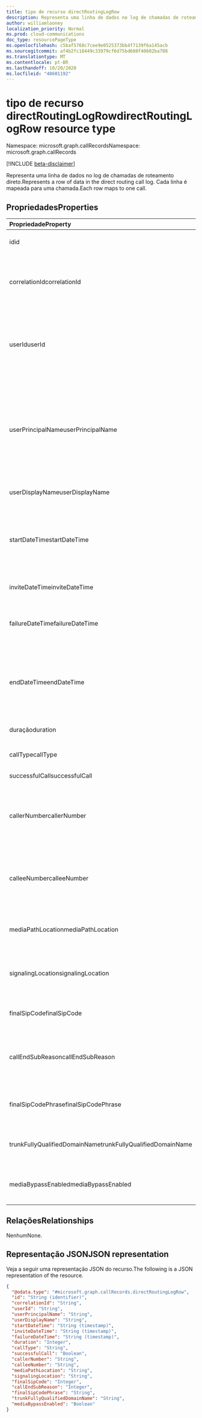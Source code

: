 ```yaml
---
title: tipo de recurso directRoutingLogRow
description: Representa uma linha de dados no log de chamadas de roteamento direto.
author: williamlooney
localization_priority: Normal
ms.prod: cloud-communications
doc_type: resourcePageType
ms.openlocfilehash: c5baf5768c7cee9e0525373bb4f7139f6a145acb
ms.sourcegitcommit: af4b2fc18449c33979cf6d75bd680f40602ba708
ms.translationtype: MT
ms.contentlocale: pt-BR
ms.lasthandoff: 10/20/2020
ms.locfileid: "48601192"
---
```

# <a name="directroutinglogrow-resource-type"></a><span data-ttu-id="ee270-103">tipo de recurso directRoutingLogRow</span><span class="sxs-lookup"><span data-stu-id="ee270-103">directRoutingLogRow resource type</span></span>

<span data-ttu-id="ee270-104">Namespace: microsoft.graph.callRecords</span><span class="sxs-lookup"><span data-stu-id="ee270-104">Namespace: microsoft.graph.callRecords</span></span>

[!INCLUDE [beta-disclaimer](../../includes/beta-disclaimer.md)]

<span data-ttu-id="ee270-105">Representa uma linha de dados no log de chamadas de roteamento direto.</span><span class="sxs-lookup"><span data-stu-id="ee270-105">Represents a row of data in the direct routing call log.</span></span> <span data-ttu-id="ee270-106">Cada linha é mapeada para uma chamada.</span><span class="sxs-lookup"><span data-stu-id="ee270-106">Each row maps to one call.</span></span>

## <a name="properties"></a><span data-ttu-id="ee270-107">Propriedades</span><span class="sxs-lookup"><span data-stu-id="ee270-107">Properties</span></span>

|<span data-ttu-id="ee270-108">Propriedade</span><span class="sxs-lookup"><span data-stu-id="ee270-108">Property</span></span>|<span data-ttu-id="ee270-109">Tipo</span><span class="sxs-lookup"><span data-stu-id="ee270-109">Type</span></span>|<span data-ttu-id="ee270-110">Descrição</span><span class="sxs-lookup"><span data-stu-id="ee270-110">Description</span></span>|
|:---|:---|:---|
|<span data-ttu-id="ee270-111">id</span><span class="sxs-lookup"><span data-stu-id="ee270-111">id</span></span>|<span data-ttu-id="ee270-112">String</span><span class="sxs-lookup"><span data-stu-id="ee270-112">String</span></span>|<span data-ttu-id="ee270-113">Identificador de chamada exclusivo.</span><span class="sxs-lookup"><span data-stu-id="ee270-113">Unique call identifier.</span></span> <span data-ttu-id="ee270-114">#C0.</span><span class="sxs-lookup"><span data-stu-id="ee270-114">GUID.</span></span>|
|<span data-ttu-id="ee270-115">correlationId</span><span class="sxs-lookup"><span data-stu-id="ee270-115">correlationId</span></span>|<span data-ttu-id="ee270-116">Cadeia de caracteres</span><span class="sxs-lookup"><span data-stu-id="ee270-116">String</span></span>|<span data-ttu-id="ee270-117">Identificador para a chamada que você pode usar ao chamar o suporte da Microsoft.</span><span class="sxs-lookup"><span data-stu-id="ee270-117">Identifier for the call that you can use when calling Microsoft Support.</span></span> <span data-ttu-id="ee270-118">#C0.</span><span class="sxs-lookup"><span data-stu-id="ee270-118">GUID.</span></span>|
|<span data-ttu-id="ee270-119">userId</span><span class="sxs-lookup"><span data-stu-id="ee270-119">userId</span></span>|<span data-ttu-id="ee270-120">Cadeia de caracteres</span><span class="sxs-lookup"><span data-stu-id="ee270-120">String</span></span>|<span data-ttu-id="ee270-121">Chamar a ID do usuário no Graph.</span><span class="sxs-lookup"><span data-stu-id="ee270-121">Calling user's ID in Graph.</span></span> <span data-ttu-id="ee270-122">Esta e outras informações do usuário serão nulas/vazias para tipos de chamada de bot.</span><span class="sxs-lookup"><span data-stu-id="ee270-122">This and other user info will be null/empty for bot call types.</span></span> <span data-ttu-id="ee270-123">#C0.</span><span class="sxs-lookup"><span data-stu-id="ee270-123">GUID.</span></span>|
|<span data-ttu-id="ee270-124">userPrincipalName</span><span class="sxs-lookup"><span data-stu-id="ee270-124">userPrincipalName</span></span>|<span data-ttu-id="ee270-125">String</span><span class="sxs-lookup"><span data-stu-id="ee270-125">String</span></span>|<span data-ttu-id="ee270-126">UserPrincipalName (nome de entrada) no Azure Active Directory.</span><span class="sxs-lookup"><span data-stu-id="ee270-126">UserPrincipalName (sign-in name) in Azure Active Directory.</span></span> <span data-ttu-id="ee270-127">Isso geralmente é o mesmo que o endereço SIP do usuário e pode ser o mesmo que o endereço de email do usuário.</span><span class="sxs-lookup"><span data-stu-id="ee270-127">This is usually the same as user's SIP Address, and can be same as user's e-mail address.</span></span>|
|<span data-ttu-id="ee270-128">userDisplayName</span><span class="sxs-lookup"><span data-stu-id="ee270-128">userDisplayName</span></span>|<span data-ttu-id="ee270-129">Cadeia de caracteres</span><span class="sxs-lookup"><span data-stu-id="ee270-129">String</span></span>|<span data-ttu-id="ee270-130">Nome de exibição do usuário.</span><span class="sxs-lookup"><span data-stu-id="ee270-130">Display name of the user.</span></span>|
|<span data-ttu-id="ee270-131">startDateTime</span><span class="sxs-lookup"><span data-stu-id="ee270-131">startDateTime</span></span>|<span data-ttu-id="ee270-132">DateTimeOffset</span><span class="sxs-lookup"><span data-stu-id="ee270-132">DateTimeOffset</span></span>|<span data-ttu-id="ee270-133">Hora do início da chamada.</span><span class="sxs-lookup"><span data-stu-id="ee270-133">Call start time.</span></span><br/><span data-ttu-id="ee270-134">Para chamadas com falha e não atendidas, isso pode ser igual ao tempo de convite ou de falha.</span><span class="sxs-lookup"><span data-stu-id="ee270-134">For failed and unanswered calls, this can be equal to invite or failure time.</span></span>|
|<span data-ttu-id="ee270-135">inviteDateTime</span><span class="sxs-lookup"><span data-stu-id="ee270-135">inviteDateTime</span></span>|<span data-ttu-id="ee270-136">DateTimeOffset</span><span class="sxs-lookup"><span data-stu-id="ee270-136">DateTimeOffset</span></span>| <span data-ttu-id="ee270-137">Quando o convite inicial foi enviado.</span><span class="sxs-lookup"><span data-stu-id="ee270-137">When the initial invite was sent.</span></span>|
|<span data-ttu-id="ee270-138">failureDateTime</span><span class="sxs-lookup"><span data-stu-id="ee270-138">failureDateTime</span></span>|<span data-ttu-id="ee270-139">DateTimeOffset</span><span class="sxs-lookup"><span data-stu-id="ee270-139">DateTimeOffset</span></span>| <span data-ttu-id="ee270-140">Existe somente para chamadas com falha (não totalmente estabelecidas).</span><span class="sxs-lookup"><span data-stu-id="ee270-140">Only exists for failed (not fully established) calls.</span></span>|
|<span data-ttu-id="ee270-141">endDateTime</span><span class="sxs-lookup"><span data-stu-id="ee270-141">endDateTime</span></span>|<span data-ttu-id="ee270-142">DateTimeOffset</span><span class="sxs-lookup"><span data-stu-id="ee270-142">DateTimeOffset</span></span>| <span data-ttu-id="ee270-143">Existe somente para chamadas bem-sucedidas (totalmente estabelecidas).</span><span class="sxs-lookup"><span data-stu-id="ee270-143">Only exists for successful (fully established) calls.</span></span> <span data-ttu-id="ee270-144">Hora em que a chamada terminou.</span><span class="sxs-lookup"><span data-stu-id="ee270-144">Time when call ended.</span></span>|
|<span data-ttu-id="ee270-145">duração</span><span class="sxs-lookup"><span data-stu-id="ee270-145">duration</span></span>|<span data-ttu-id="ee270-146">Int32</span><span class="sxs-lookup"><span data-stu-id="ee270-146">Int32</span></span>| <span data-ttu-id="ee270-147">Duração da chamada em segundos.</span><span class="sxs-lookup"><span data-stu-id="ee270-147">Duration of the call in seconds.</span></span>|
|<span data-ttu-id="ee270-148">callType</span><span class="sxs-lookup"><span data-stu-id="ee270-148">callType</span></span>|<span data-ttu-id="ee270-149">String</span><span class="sxs-lookup"><span data-stu-id="ee270-149">String</span></span>| <span data-ttu-id="ee270-150">Tipo de chamada e direção.</span><span class="sxs-lookup"><span data-stu-id="ee270-150">Call type and direction.</span></span>|
|<span data-ttu-id="ee270-151">successfulCall</span><span class="sxs-lookup"><span data-stu-id="ee270-151">successfulCall</span></span>|<span data-ttu-id="ee270-152">Boolean</span><span class="sxs-lookup"><span data-stu-id="ee270-152">Boolean</span></span>| <span data-ttu-id="ee270-153">Êxito ou tentativa.</span><span class="sxs-lookup"><span data-stu-id="ee270-153">Success or attempt.</span></span>|
|<span data-ttu-id="ee270-154">callerNumber</span><span class="sxs-lookup"><span data-stu-id="ee270-154">callerNumber</span></span>|<span data-ttu-id="ee270-155">String</span><span class="sxs-lookup"><span data-stu-id="ee270-155">String</span></span>| <span data-ttu-id="ee270-156">Número do usuário ou do bot que fez a chamada.</span><span class="sxs-lookup"><span data-stu-id="ee270-156">Number of the user or bot who made the call.</span></span> <span data-ttu-id="ee270-157">Formato [e. 164](https://en.wikipedia.org/wiki/E.164) , mas pode incluir dados adicionais.</span><span class="sxs-lookup"><span data-stu-id="ee270-157">[E.164](https://en.wikipedia.org/wiki/E.164) format, but may include additional data.</span></span>|
|<span data-ttu-id="ee270-158">calleeNumber</span><span class="sxs-lookup"><span data-stu-id="ee270-158">calleeNumber</span></span>|<span data-ttu-id="ee270-159">String</span><span class="sxs-lookup"><span data-stu-id="ee270-159">String</span></span>| <span data-ttu-id="ee270-160">Número do usuário ou do bot que recebeu a chamada.</span><span class="sxs-lookup"><span data-stu-id="ee270-160">Number of the user or bot who received the call.</span></span> <span data-ttu-id="ee270-161">Formato [e. 164](https://en.wikipedia.org/wiki/E.164) , mas pode incluir dados adicionais.</span><span class="sxs-lookup"><span data-stu-id="ee270-161">[E.164](https://en.wikipedia.org/wiki/E.164) format, but may include additional data.</span></span>|
|<span data-ttu-id="ee270-162">mediaPathLocation</span><span class="sxs-lookup"><span data-stu-id="ee270-162">mediaPathLocation</span></span>|<span data-ttu-id="ee270-163">String</span><span class="sxs-lookup"><span data-stu-id="ee270-163">String</span></span>| <span data-ttu-id="ee270-164">O datacenter usado para o caminho de mídia em chamada não bypass.</span><span class="sxs-lookup"><span data-stu-id="ee270-164">The datacenter used for media path in non-bypass call.</span></span>|
|<span data-ttu-id="ee270-165">signalingLocation</span><span class="sxs-lookup"><span data-stu-id="ee270-165">signalingLocation</span></span>|<span data-ttu-id="ee270-166">String</span><span class="sxs-lookup"><span data-stu-id="ee270-166">String</span></span>| <span data-ttu-id="ee270-167">O datacenter usado para sinalização para as chamadas bypass e non-bypass.</span><span class="sxs-lookup"><span data-stu-id="ee270-167">The datacenter used for signaling for both bypass and non-bypass calls.</span></span>|
|<span data-ttu-id="ee270-168">finalSipCode</span><span class="sxs-lookup"><span data-stu-id="ee270-168">finalSipCode</span></span>|<span data-ttu-id="ee270-169">Int32</span><span class="sxs-lookup"><span data-stu-id="ee270-169">Int32</span></span>| <span data-ttu-id="ee270-170">O código com o qual a chamada terminou, [RFC 3261](https://tools.ietf.org/html/rfc3261).</span><span class="sxs-lookup"><span data-stu-id="ee270-170">The code with which the call ended, [RFC 3261](https://tools.ietf.org/html/rfc3261).</span></span>|
|<span data-ttu-id="ee270-171">callEndSubReason</span><span class="sxs-lookup"><span data-stu-id="ee270-171">callEndSubReason</span></span>|<span data-ttu-id="ee270-172">Int32</span><span class="sxs-lookup"><span data-stu-id="ee270-172">Int32</span></span>| <span data-ttu-id="ee270-173">Além dos códigos SIP, a Microsoft possui subcódigos que indicam o problema específico.</span><span class="sxs-lookup"><span data-stu-id="ee270-173">In addition to the SIP codes, Microsoft has own subcodes that indicate the specific issue.</span></span>|
|<span data-ttu-id="ee270-174">finalSipCodePhrase</span><span class="sxs-lookup"><span data-stu-id="ee270-174">finalSipCodePhrase</span></span>|<span data-ttu-id="ee270-175">String</span><span class="sxs-lookup"><span data-stu-id="ee270-175">String</span></span>| <span data-ttu-id="ee270-176">Descrição do código SIP e do subcódigo da Microsoft.</span><span class="sxs-lookup"><span data-stu-id="ee270-176">Description of the SIP code and Microsoft subcode.</span></span>|
|<span data-ttu-id="ee270-177">trunkFullyQualifiedDomainName</span><span class="sxs-lookup"><span data-stu-id="ee270-177">trunkFullyQualifiedDomainName</span></span>|<span data-ttu-id="ee270-178">String</span><span class="sxs-lookup"><span data-stu-id="ee270-178">String</span></span>| <span data-ttu-id="ee270-179">Nome de domínio totalmente qualificado do controlador de borda da sessão.</span><span class="sxs-lookup"><span data-stu-id="ee270-179">Fully qualified domain name of the session border controller.</span></span>|
|<span data-ttu-id="ee270-180">mediaBypassEnabled</span><span class="sxs-lookup"><span data-stu-id="ee270-180">mediaBypassEnabled</span></span>|<span data-ttu-id="ee270-181">Boolean</span><span class="sxs-lookup"><span data-stu-id="ee270-181">Boolean</span></span>| <span data-ttu-id="ee270-182">Indica se o tronco foi habilitado para bypass de mídia ou não.</span><span class="sxs-lookup"><span data-stu-id="ee270-182">Indicates if the trunk was enabled for media bypass or not.</span></span>|

## <a name="relationships"></a><span data-ttu-id="ee270-183">Relações</span><span class="sxs-lookup"><span data-stu-id="ee270-183">Relationships</span></span>

<span data-ttu-id="ee270-184">Nenhum</span><span class="sxs-lookup"><span data-stu-id="ee270-184">None.</span></span>

## <a name="json-representation"></a><span data-ttu-id="ee270-185">Representação JSON</span><span class="sxs-lookup"><span data-stu-id="ee270-185">JSON representation</span></span>

<span data-ttu-id="ee270-186">Veja a seguir uma representação JSON do recurso.</span><span class="sxs-lookup"><span data-stu-id="ee270-186">The following is a JSON representation of the resource.</span></span>
<!-- {
  "blockType": "ignored",
  "@odata.type": "microsoft.graph.callRecords.directRoutingLogRow",
  "baseType": "",
  "keyProperty": "id"
}
-->

``` json
{
  "@odata.type": "#microsoft.graph.callRecords.directRoutingLogRow",
  "id": "String (identifier)",
  "correlationId": "String",
  "userId": "String",
  "userPrincipalName": "String",
  "userDisplayName": "String",
  "startDateTime": "String (timestamp)",
  "inviteDateTime": "String (timestamp)",
  "failureDateTime": "String (timestamp)",
  "duration": "Integer",
  "callType": "String",
  "successfulCall": "Boolean",
  "callerNumber": "String",
  "calleeNumber": "String",
  "mediaPathLocation": "String",
  "signalingLocation": "String",
  "finalSipCode": "Integer",
  "callEndSubReason": "Integer",
  "finalSipCodePhrase": "String",
  "trunkFullyQualifiedDomainName": "String",
  "mediaBypassEnabled": "Boolean"
}
```


